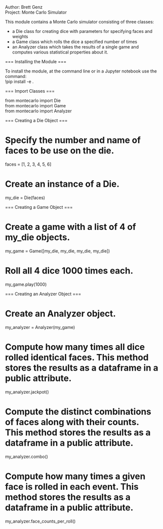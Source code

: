 Author: Brett Genz<br>
Project: Monte Carlo Simulator

This module contains a Monte Carlo simulator consisting of three classes: <br>
- a Die class for creating dice with parameters for specifying faces and weights
- a Game class which rolls the dice a specified number of times 
- an Analyzer class which takes the results of a single game and computes various statistical properties about it.

=== Installing the Module ===

To install the module, at the command line or in a Jupyter notebook use the command:<br>
!pip install -e .

=== Import Classes === 

from montecarlo import Die<br>
from montecarlo import Game<br>
from montecarlo import Analyzer<br>

=== Creating a Die Object ===

# Specify the number and name of faces to be use on the die.
faces = [1, 2, 3, 4, 5, 6]  

# Create an instance of a Die.
my_die = Die(faces)         


=== Creating a Game Object ===

# Create a game with a list of 4 of my_die objects.
my_game = Game([my_die, my_die, my_die, my_die])  

# Roll all 4 dice 1000 times each.
my_game.play(1000)     


=== Creating an Analyzer Object ===

# Create an Analyzer object.
my_analyzer = Analyzer(my_game)

# Compute how many times all dice rolled identical faces. This method stores the results as a dataframe in a public attribute.
my_analyzer.jackpot()   

# Compute the distinct combinations of faces along with their counts. This method stores the results as a dataframe in a public attribute.
my_analyzer.combo()    

# Compute how many times a given face is rolled in each event. This method stores the results as a dataframe in a public attribute.
my_analyzer.face_counts_per_roll()  
